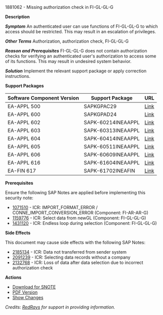 1881062 - Missing authorization check in FI-GL-GL-G

**Description**

***Symptom***
An authenticated user can use functions of FI-GL-GL-G to which access should be restricted. This may result in an escalation of privileges.

***Other Terms***
Authorization, authorization check, FI-GL-GL-G

***Reason and Prerequisites***
FI-GL-GL-G does not contain authorization checks for verifying an authenticated user's authorization to access some of its functions. This may result in undesired system behavior.

***Solution***
Implement the relevant support package or apply correction instructions.

**Support Packages**

| Software Component Version | Support Package              | URL                                                                                         |
|----------------------------|------------------------------|---------------------------------------------------------------------------------------------|
| EA-APPL 500                | SAPKGPAC29                   | [Link](https://me.sap.com/supportpackage/SAPKGPAC29)                                       |
| EA-APPL 600                | SAPKGPAD24                   | [Link](https://me.sap.com/supportpackage/SAPKGPAD24)                                       |
| EA-APPL 602                | SAPK-60214INEAAPPL           | [Link](https://me.sap.com/supportpackage/SAPK-60214INEAAPPL)                               |
| EA-APPL 603                | SAPK-60313INEAAPPL           | [Link](https://me.sap.com/supportpackage/SAPK-60313INEAAPPL)                               |
| EA-APPL 604                | SAPK-60414INEAAPPL           | [Link](https://me.sap.com/supportpackage/SAPK-60414INEAAPPL)                               |
| EA-APPL 605                | SAPK-60511INEAAPPL           | [Link](https://me.sap.com/supportpackage/SAPK-60511INEAAPPL)                               |
| EA-APPL 606                | SAPK-60609INEAAPPL           | [Link](https://me.sap.com/supportpackage/SAPK-60609INEAAPPL)                               |
| EA-APPL 616                | SAPK-61604INEAAPPL           | [Link](https://me.sap.com/supportpackage/SAPK-61604INEAAPPL)                               |
| EA-FIN 617                 | SAPK-61702INEAFIN            | [Link](https://me.sap.com/supportpackage/SAPK-61702INEAFIN)                                |

**Prerequisites**

Ensure the following SAP Notes are applied before implementing this security note:

- [1071510](https://me.sap.com/notes/1071510) - ICR: IMPORT_FORMAT_ERROR / CONNE_IMPORT_CONVERSION_ERROR (Component: FI-AR-AR-G)
- [1159776](https://me.sap.com/notes/1159776) - ICR: Select data from newGL (Component: FI-GL-GL-G)
- [1431120](https://me.sap.com/notes/1431120) - ICR: Endless loop during selection (Component: FI-GL-GL-G)

**Side Effects**

This document may cause side effects with the following SAP Notes:

- [2185134](https://me.sap.com/notes/0002185134) - ICR: Data not transferred from sender system
- [2091239](https://me.sap.com/notes/0002091239) - ICR: Selecting data records without a company
- [2132768](https://me.sap.com/notes/0002132768) - ICR: Loss of data after data selection due to incorrect authorization check

**Actions**

- [Download for SNOTE](https://notesdownloads.sap.com/note/0040000011115792017)
- [PDF Version](https://userapps.support.sap.com/sap/support/sfm/notes/print/0001881062?language=en-US&token=45EE418D835B500388C98465ADD78350)
- [Show Changes](https://me.sap.com/notesLatestChanges/0001881062/E/diff)

*Credits: [RedRays](https://redrays.io) for support in providing information.*